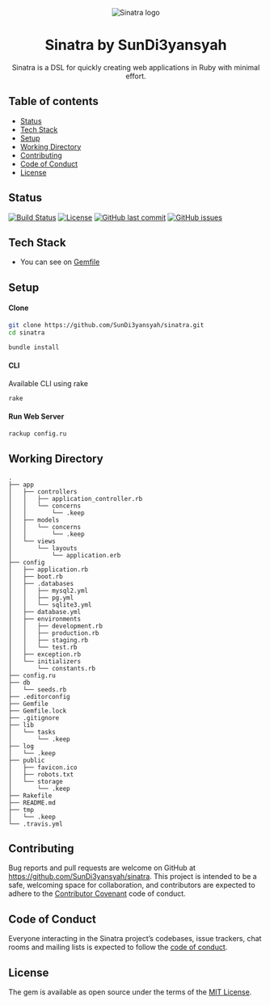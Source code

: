 <p align="center">
  <img src="http://sinatrarb.com/images/logo.png" alt="Sinatra logo">
</p>

<h1 align="center">Sinatra by SunDi3yansyah</h1>

<p align="center">
  Sinatra is a DSL for quickly creating web applications in Ruby with minimal effort.
</p>


## Table of contents

- [Status](#status)
- [Tech Stack](#tech-stack)
- [Setup](#setup)
- [Working Directory](#working-directory)
- [Contributing](#contributing)
- [Code of Conduct](#code-of-conduct)
- [License](#License)


## Status

[![Build Status](https://travis-ci.org/SunDi3yansyah/sinatra.svg)](https://travis-ci.org/SunDi3yansyah/sinatra)
[![License](https://img.shields.io/github/license/SunDi3yansyah/sinatra.svg)](LICENSE)
[![GitHub last commit](https://img.shields.io/github/last-commit/SunDi3yansyah/sinatra.svg)](https://github.com/SunDi3yansyah/sinatra/commits/master)
[![GitHub issues](https://img.shields.io/github/issues/SunDi3yansyah/sinatra.svg)](https://github.com/SunDi3yansyah/sinatra/issues)


## Tech Stack

- You can see on [Gemfile](Gemfile)


## Setup

#### Clone
```bash
git clone https://github.com/SunDi3yansyah/sinatra.git
cd sinatra
```

```bash
bundle install
```

#### CLI

Available CLI using rake

```bash
rake
```

#### Run Web Server
```bash
rackup config.ru
```

## Working Directory
```
.
├── app
│   ├── controllers
│   │   ├── application_controller.rb
│   │   └── concerns
│   │       └── .keep
│   ├── models
│   │   └── concerns
│   │       └── .keep
│   └── views
│       └── layouts
│           └── application.erb
├── config
│   ├── application.rb
│   ├── boot.rb
│   ├── .databases
│   │   ├── mysql2.yml
│   │   ├── pg.yml
│   │   └── sqlite3.yml
│   ├── database.yml
│   ├── environments
│   │   ├── development.rb
│   │   ├── production.rb
│   │   ├── staging.rb
│   │   └── test.rb
│   ├── exception.rb
│   └── initializers
│       └── constants.rb
├── config.ru
├── db
│   └── seeds.rb
├── .editorconfig
├── Gemfile
├── Gemfile.lock
├── .gitignore
├── lib
│   └── tasks
│       └── .keep
├── log
│   └── .keep
├── public
│   ├── favicon.ico
│   ├── robots.txt
│   └── storage
│       └── .keep
├── Rakefile
├── README.md
├── tmp
│   └── .keep
└── .travis.yml
```


## Contributing

Bug reports and pull requests are welcome on GitHub at https://github.com/SunDi3yansyah/sinatra. This project is intended to be a safe, welcoming space for collaboration, and contributors are expected to adhere to the [Contributor Covenant](http://contributor-covenant.org) code of conduct.


## Code of Conduct

Everyone interacting in the Sinatra project’s codebases, issue trackers, chat rooms and mailing lists is expected to follow the [code of conduct](CODE_OF_CONDUCT.md).


## License

The gem is available as open source under the terms of the [MIT License](LICENSE).
